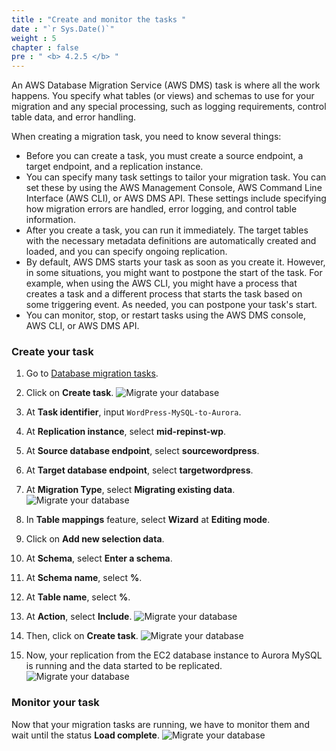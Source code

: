 ```yaml
---
title : "Create and monitor the tasks "
date : "`r Sys.Date()`"
weight : 5 
chapter : false
pre : " <b> 4.2.5 </b> "
---
```


An AWS Database Migration Service (AWS DMS) task is where all the work happens. You specify what tables (or views) and schemas to use for your migration and any special processing, such as logging requirements, control table data, and error handling.

When creating a migration task, you need to know several things:

+ Before you can create a task, you must create a source endpoint, a target endpoint, and a replication instance.
+ You can specify many task settings to tailor your migration task. You can set these by using the AWS Management Console, AWS Command Line Interface (AWS CLI), or AWS DMS API. These settings include specifying how migration errors are handled, error logging, and control table information.
+ After you create a task, you can run it immediately. The target tables with the necessary metadata definitions are automatically created and loaded, and you can specify ongoing replication.
+ By default, AWS DMS starts your task as soon as you create it. However, in some situations, you might want to postpone the start of the task. For example, when using the AWS CLI, you might have a process that creates a task and a different process that starts the task based on some triggering event. As needed, you can postpone your task's start.
+ You can monitor, stop, or restart tasks using the AWS DMS console, AWS CLI, or AWS DMS API.

### Create your task
1. Go to [Database migration tasks](https://us-west-2.console.aws.amazon.com/dms/v2/home?region=us-west-2#tasks).
2. Click on **Create task**.
![Migrate your database](../../../images/4.migrateinfra/4.2migratedb/4.2.5createtask/4.2.5.1createtask.png?width=90pc)

3. At **Task identifier**, input ```WordPress-MySQL-to-Aurora```.
4. At **Replication instance**, select **mid-repinst-wp**.
5. At **Source database endpoint**, select **sourcewordpress**.
6. At **Target database endpoint**, select **targetwordpress**.
7. At **Migration Type**, select **Migrating existing data**.
![Migrate your database](../../../images/4.migrateinfra/4.2migratedb/4.2.5createtask/4.2.5.2createtask.png?width=90pc)

8. In **Table mappings** feature, select **Wizard** at **Editing mode**.
9. Click on **Add new selection data**.
10. At **Schema**, select **Enter a schema**.
11. At **Schema name**, select **%**.
12. At **Table name**, select **%**.
13. At **Action**, select **Include**.
![Migrate your database](../../../images/4.migrateinfra/4.2migratedb/4.2.5createtask/4.2.5.3createtask.png?width=90pc)

14. Then, click on **Create task**.
![Migrate your database](../../../images/4.migrateinfra/4.2migratedb/4.2.5createtask/4.2.5.4createtask.png?width=90pc)

15. Now, your replication from the EC2 database instance to Aurora MySQL is running and the data started to be replicated.
![Migrate your database](../../../images/4.migrateinfra/4.2migratedb/4.2.5createtask/4.2.5.5createtask.png?width=90pc)

### Monitor your task

Now that your migration tasks are running, we have to monitor them and wait until the status **Load complete**.
![Migrate your database](../../../images/4.migrateinfra/4.2migratedb/4.2.5createtask/4.2.5.6createtask.png?width=90pc)